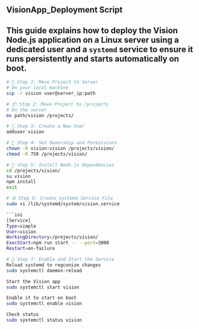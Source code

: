 ## VisionApp_Deployment Script
This guide explains how to deploy the **Vision** Node.js application on a Linux server using a dedicated user and a `systemd` service to ensure it runs persistently and starts automatically on boot.
---

```bash
# 📁 Step 1: Move Project to Server
# On your local machine
scp -r vision user@server_ip:path

# 📦 Step 2: Move Project to /projects
# On the server
mv path/vision /projects/

# 👤 Step 3: Create a New User
adduser vision

# 🔐 Step 4: Set Ownership and Permissions
chown -R vision:vision /projects/vision/
chmod -R 750 /projects/vision/

# 📂 Step 5: Install Node.js Dependencies
cd /projects/vision/
su vision
npm install
exit

# ⚙️ Step 6: Create systemd Service File
sudo vi /lib/systemd/system/vision.service

```ini
[Service]
Type=simple
User=vision
WorkingDirectory=/projects/vision/
ExecStart=npm run start -- --port=3000
Restart=on-failure

# 🔄 Step 7: Enable and Start the Service
Reload systemd to regconize changes
sudo systemctl daemon-reload

Start the Vision app
sudo systemctl start vision

Enable it to start on boot
sudo systemctl enable vision

Check status
sudo systemctl status vision
